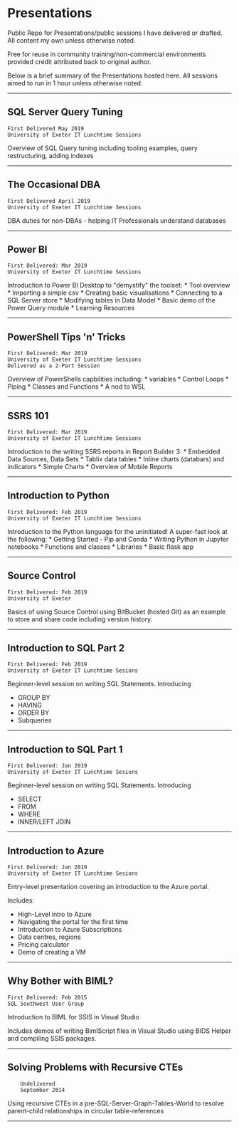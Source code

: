 # Presentations

Public Repo for Presentations/public sessions I have delivered or drafted. All content my own unless otherwise noted.

Free for reuse in community training/non-commercial environments provided credit attributed back to original author.

Below is a brief summary of the Presentations hosted here. All sessions aimed to run in 1 hour unless otherwise noted.

---

## SQL Server Query Tuning
    
    First Delivered May 2019
    University of Exeter IT Lunchtime Sessions

Overview of SQL Query tuning including tooling examples, query restructuring, adding indexes

---

## The Occasional DBA

    First Delivered April 2019
    University of Exeter IT Lunchtime Sessions
    
DBA duties for non-DBAs - helping IT Professionals understand databases

---

## Power BI

    First Delivered: Mar 2019
    University of Exeter IT Lunchtime Sessions
    
Introduction to Power BI Desktop to "demystify" the toolset:
    * Tool overview
    * Importing a simple csv
    * Creating basic visualisations
    * Connecting to a SQL Server store
    * Modifying tables in Data Model
    * Basic demo of the Power Query module
    * Learning Resources

---

## PowerShell Tips 'n' Tricks

    First Delivered: Mar 2019
    University of Exeter IT Lunchtime Sessions
    Delivered as a 2-Part Session
    
Overview of PowerShells capbilities including:
    * variables
    * Control Loops
    * Piping
    * Classes and Functions
    * A nod to WSL
    
---

## SSRS 101

    First Delivered: Mar 2019
    University of Exeter IT Lunchtime Sessions
    
Introduction to the writing SSRS reports in Report Builder 3:
    * Embedded Data Sources, Data Sets
    * Tablix data tables
    * Inline charts (databars) and indicators
    * Simple Charts
    * Overview of Mobile Reports

---

## Introduction to Python

    First Delivered: Feb 2019
    University of Exeter IT Lunchtime Sessions
    
Introduction to the Python language for the uninitiated! A super-fast look at the following:
    * Getting Started - Pip and Conda
    * Writing Python in Jupyter notebooks
    * Functions and classes
    * Libraries
    * Basic flask app

---

## Source Control

    First Delivered: Feb 2019
    University of Exeter
    
Basics of using Source Control using BitBucket (hosted Git) as an example to store and share code including version history.

---

## Introduction to SQL Part 2

    First Delivered: Feb 2019
    University of Exeter IT Lunchtime Sesions

Beginner-level session on writing SQL Statements. Introducing 
* GROUP BY
* HAVING
* ORDER BY
* Subqueries

---

## Introduction to SQL Part 1

    First Delivered: Jan 2019
    University of Exeter IT Lunchtime Sesions

Beginner-level session on writing SQL Statements. Introducing
* SELECT
* FROM
* WHERE
* INNER/LEFT JOIN

---

## Introduction to Azure

    First Delivered: Jan 2019
    University of Exeter IT Lunchtime Sesions

Entry-level presentation covering an introduction to the Azure portal.

Includes:
* High-Level intro to Azure
* Navigating the portal for the first time
* Introduction to Azure Subscriptions
* Data centres, regions
* Pricing calculator
* Demo of creating a VM

---

## Why Bother with BIML?

    First Delivered: Feb 2015
    SQL Southwest User Group

Introduction to BIML for SSIS in Visual Studio

Includes demos of writing BimlScript files in Visual Studio using BIDS Helper and compiling SSIS packages.

---

## Solving Problems with Recursive CTEs

        Undelivered
        September 2014

Using recursive CTEs in a pre-SQL-Server-Graph-Tables-World to resolve parent-child relationships in circular table-references

---
